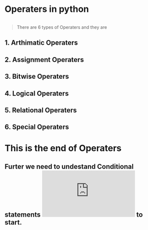 # Operaters in python 
```
```
> There are 6 types of Operaters and they are 
## 1. Arthimatic Operaters
## 2. Assignment Operaters
## 3. Bitwise Operaters
## 4. Logical Operaters
## 5. Relational Operaters
## 6. Special Operaters


# This is the end of Operaters
## Furter we need to undestand Conditional statements ![Click Here](https://github.com/abhishekpshenoy/Python/blob/main/Conditional_statements/Conditional_statements.md) to start.
